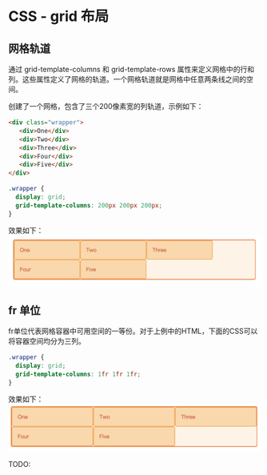 # CSS - grid 布局

## 网格轨道
通过 grid-template-columns 和 grid-template-rows 属性来定义网格中的行和列。这些属性定义了网格的轨道。一个网格轨道就是网格中任意两条线之间的空间。

创建了一个网格，包含了三个200像素宽的列轨道，示例如下：
```html
<div class="wrapper">
   <div>One</div>
   <div>Two</div>
   <div>Three</div>
   <div>Four</div>
   <div>Five</div>
</div>
```

```css
.wrapper {
  display: grid;
  grid-template-columns: 200px 200px 200px;
}
```

效果如下：
![img](../static/Grid_1.png)

## fr 单位
fr单位代表网格容器中可用空间的一等份。对于上例中的HTML，下面的CSS可以将容器空间均分为三列。
```css
.wrapper {
  display: grid;
  grid-template-columns: 1fr 1fr 1fr;
}
```

效果如下：
![img](../static/Grid_2.png)


TODO: